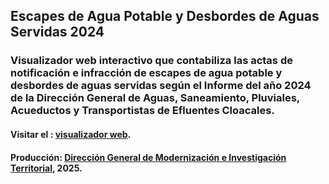 ## Escapes de Agua Potable y Desbordes de Aguas Servidas 2024
### Visualizador web interactivo que contabiliza las actas de notificación e infracción de escapes de agua potable y desbordes de aguas servidas según el Informe del año 2024 de la Dirección General de Aguas, Saneamiento, Pluviales, Acueductos y Transportistas de Efluentes Cloacales.

#### Visitar el : <a href="https://agstnrdz.io/aguas_2024/map.html" target="_blank">visualizador web</a>.

#### Producción: <a href="https://www.comodoro.gov.ar/miciudad/" target="_blank">Dirección General de Modernización e Investigación Territorial</a>, 2025.
